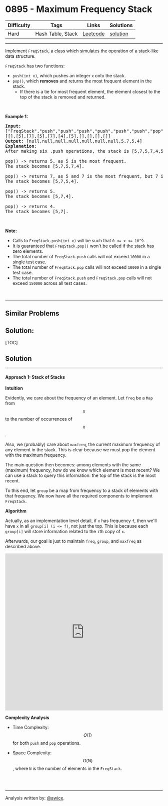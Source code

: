 # 0895 - Maximum Frequency Stack

Difficulty  | Tags | Links | Solutions
----------- | ---- | ----- | -----
Hard | Hash Table, Stack | [Leetcode](https://leetcode.com/problems/maximum-frequency-stack) | [solution](https://leetcode.com/problems/maximum-frequency-stack/solution/)


-----------

<p>Implement <code>FreqStack</code>, a class which simulates the operation of a stack-like data structure.</p>

<p><code>FreqStack</code>&nbsp;has two functions:</p>

<ul>
	<li><code>push(int x)</code>, which pushes an integer <code>x</code> onto the stack.</li>
	<li><code>pop()</code>, which <strong>removes</strong> and returns the most frequent element in the stack.
	<ul>
		<li>If there is a tie for most frequent element, the element closest to the top of the stack is removed and returned.</li>
	</ul>
	</li>
</ul>

<p>&nbsp;</p>

<p><strong>Example 1:</strong></p>

<pre>
<strong>Input: </strong>
<span id="example-input-1-1">[&quot;FreqStack&quot;,&quot;push&quot;,&quot;push&quot;,&quot;push&quot;,&quot;push&quot;,&quot;push&quot;,&quot;push&quot;,&quot;pop&quot;,&quot;pop&quot;,&quot;pop&quot;,&quot;pop&quot;]</span>,
<span id="example-input-1-2">[[],[5],[7],[5],[7],[4],[5],[],[],[],[]]</span>
<strong>Output: </strong><span id="example-output-1">[null,null,null,null,null,null,null,5,7,5,4]</span>
<strong>Explanation</strong>:
After making six .push operations, the stack is [5,7,5,7,4,5] from bottom to top.  Then:

pop() -&gt; returns 5, as 5 is the most frequent.
The stack becomes [5,7,5,7,4].

pop() -&gt; returns 7, as 5 and 7 is the most frequent, but 7 is closest to the top.
The stack becomes [5,7,5,4].

pop() -&gt; returns 5.
The stack becomes [5,7,4].

pop() -&gt; returns 4.
The stack becomes [5,7].
</pre>

<p>&nbsp;</p>

<p><strong>Note:</strong></p>

<ul>
	<li>Calls to <code>FreqStack.push(int x)</code>&nbsp;will be such that <code>0 &lt;= x &lt;= 10^9</code>.</li>
	<li>It is guaranteed that <code>FreqStack.pop()</code> won&#39;t be called if the stack has zero elements.</li>
	<li>The total number of <code>FreqStack.push</code> calls will not exceed <code>10000</code> in a single test case.</li>
	<li>The total number of <code>FreqStack.pop</code>&nbsp;calls will not exceed <code>10000</code> in a single test case.</li>
	<li>The total number of <code>FreqStack.push</code> and <code>FreqStack.pop</code> calls will not exceed <code>150000</code> across all test cases.</li>
</ul>

<div>
<p>&nbsp;</p>
</div>


-----------


## Similar Problems




## Solution:

[TOC]

## Solution
---
#### Approach 1: Stack of Stacks

**Intuition**

Evidently, we care about the frequency of an element.  Let `freq` be a `Map` from $$x$$ to the number of occurrences of $$x$$.

Also, we (probably) care about `maxfreq`, the current maximum frequency of any element in the stack.  This is clear because we must pop the element with the maximum frequency.

The main question then becomes: among elements with the same (maximum) frequency, how do we know which element is most recent?  We can use a stack to query this information: the top of the stack is the most recent.

To this end, let `group` be a map from frequency to a stack of elements with that frequency.  We now have all the required components to implement `FreqStack`.

**Algorithm**

Actually, as an implementation level detail, if `x` has frequency `f`, then we'll have `x` in all `group[i] (i <= f)`, not just the top.  This is because each `group[i]` will store information related to the `i`th copy of `x`.

Afterwards, our goal is just to maintain `freq`, `group`, and `maxfreq` as described above.

<iframe src="https://leetcode.com/playground/jD2jBGjF/shared" frameBorder="0" width="100%" height="500" name="jD2jBGjF"></iframe>

**Complexity Analysis**

* Time Complexity:  $$O(1)$$ for both `push` and `pop` operations.

* Space Complexity:  $$O(N)$$, where `N` is the number of elements in the `FreqStack`.
<br />
<br />


---


Analysis written by: [@awice](https://leetcode.com/awice).
